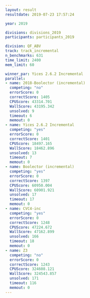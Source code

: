 ```yaml
---
layout: result
resultdate: 2019-07-23 17:57:24

year: 2019

divisions: divisions_2019
participants: participants_2019

division: QF_ABV
track: track_incremental
n_benchmarks: 631
time_limit: 2400
mem_limit: 60

winner_par: Yices 2.6.2 Incremental
parallel:
- name: 2018-Boolector (incremental)
  competing: "no"
  errorScore: 0
  correctScore: 1405
  CPUScore: 43314.701
  WallScore: 43195.342
  unsolved: 9
  timeout: 6
  memout: 0
- name: Yices 2.6.2 Incremental
  competing: "yes"
  errorScore: 0
  correctScore: 1401
  CPUScore: 18497.165
  WallScore: 18462.896
  unsolved: 13
  timeout: 7
  memout: 0
- name: Boolector (incremental)
  competing: "yes"
  errorScore: 0
  correctScore: 1397
  CPUScore: 60950.004
  WallScore: 60901.921
  unsolved: 17
  timeout: 17
  memout: 0
- name: CVC4-inc
  competing: "yes"
  errorScore: 0
  correctScore: 1248
  CPUScore: 47224.672
  WallScore: 47162.899
  unsolved: 166
  timeout: 18
  memout: 0
- name: Z3
  competing: "no"
  errorScore: 0
  correctScore: 1243
  CPUScore: 324608.121
  WallScore: 324543.857
  unsolved: 171
  timeout: 116
  memout: 0
---
```

